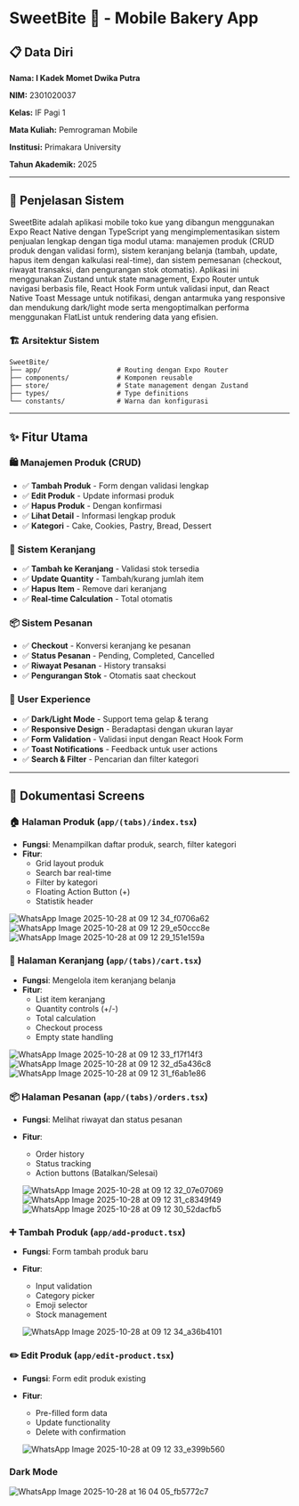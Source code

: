 # SweetBite 🎂 - Mobile Bakery App

## 📋 Data Diri

**Nama: I Kadek Momet Dwika Putra**

**NIM:** 2301020037

**Kelas:** IF Pagi 1

**Mata Kuliah:** Pemrograman Mobile

**Institusi:** Primakara University

**Tahun Akademik:** 2025

---

## 🎯 Penjelasan Sistem

SweetBite adalah aplikasi mobile toko kue yang dibangun menggunakan Expo React Native dengan TypeScript yang mengimplementasikan sistem penjualan lengkap dengan tiga modul utama: manajemen produk (CRUD produk dengan validasi form), sistem keranjang belanja (tambah, update, hapus item dengan kalkulasi real-time), dan sistem pemesanan (checkout, riwayat transaksi, dan pengurangan stok otomatis). Aplikasi ini menggunakan Zustand untuk state management, Expo Router untuk navigasi berbasis file, React Hook Form untuk validasi input, dan React Native Toast Message untuk notifikasi, dengan antarmuka yang responsive dan mendukung dark/light mode serta mengoptimalkan performa menggunakan FlatList untuk rendering data yang efisien.

### 🏗️ Arsitektur Sistem

```
SweetBite/
├── app/                   # Routing dengan Expo Router
├── components/            # Komponen reusable
├── store/                 # State management dengan Zustand
├── types/                 # Type definitions
└── constants/             # Warna dan konfigurasi

```

---

## ✨ Fitur Utama

### 🛍️ **Manajemen Produk (CRUD)**

- ✅ **Tambah Produk** - Form dengan validasi lengkap
- ✅ **Edit Produk** - Update informasi produk
- ✅ **Hapus Produk** - Dengan konfirmasi
- ✅ **Lihat Detail** - Informasi lengkap produk
- ✅ **Kategori** - Cake, Cookies, Pastry, Bread, Dessert

### 🛒 **Sistem Keranjang**

- ✅ **Tambah ke Keranjang** - Validasi stok tersedia
- ✅ **Update Quantity** - Tambah/kurang jumlah item
- ✅ **Hapus Item** - Remove dari keranjang
- ✅ **Real-time Calculation** - Total otomatis

### 📦 **Sistem Pesanan**

- ✅ **Checkout** - Konversi keranjang ke pesanan
- ✅ **Status Pesanan** - Pending, Completed, Cancelled
- ✅ **Riwayat Pesanan** - History transaksi
- ✅ **Pengurangan Stok** - Otomatis saat checkout

### 🎨 **User Experience**

- ✅ **Dark/Light Mode** - Support tema gelap & terang
- ✅ **Responsive Design** - Beradaptasi dengan ukuran layar
- ✅ **Form Validation** - Validasi input dengan React Hook Form
- ✅ **Toast Notifications** - Feedback untuk user actions
- ✅ **Search & Filter** - Pencarian dan filter kategori

---

## 📱 Dokumentasi Screens

### 🏠 **Halaman Produk** (`app/(tabs)/index.tsx`)

- **Fungsi**: Menampilkan daftar produk, search, filter kategori
- **Fitur**:
    - Grid layout produk
    - Search bar real-time
    - Filter by kategori
    - Floating Action Button (+)
    - Statistik header

![WhatsApp Image 2025-10-28 at 09 12 34_f0706a62](https://github.com/user-attachments/assets/5829bd75-2493-43d2-ae8f-1ba0bcb4c5e7)
![WhatsApp Image 2025-10-28 at 09 12 29_e50ccc8e](https://github.com/user-attachments/assets/4aaad4b4-fb61-41e8-907f-d4aea1dc9374)
![WhatsApp Image 2025-10-28 at 09 12 29_151e159a](https://github.com/user-attachments/assets/7391215a-f272-4cf7-a551-a5668680d437)




### 🛒 **Halaman Keranjang** (`app/(tabs)/cart.tsx`)

- **Fungsi**: Mengelola item keranjang belanja
- **Fitur**:
    - List item keranjang
    - Quantity controls (+/-)
    - Total calculation
    - Checkout process
    - Empty state handling

![WhatsApp Image 2025-10-28 at 09 12 33_f17f14f3](https://github.com/user-attachments/assets/e4364f0e-4ded-4561-b86a-be3e5e78f514)
![WhatsApp Image 2025-10-28 at 09 12 32_d5a436c8](https://github.com/user-attachments/assets/b0a30fd9-eeb7-4c3c-b615-e61476bd999d)
![WhatsApp Image 2025-10-28 at 09 12 31_f6ab1e86](https://github.com/user-attachments/assets/5d797cc7-7e21-4637-ac65-21c29950cbf4)


### 📦 **Halaman Pesanan** (`app/(tabs)/orders.tsx`)

- **Fungsi**: Melihat riwayat dan status pesanan
- **Fitur**:
    - Order history
    - Status tracking
    - Action buttons (Batalkan/Selesai)
 
  ![WhatsApp Image 2025-10-28 at 09 12 32_07e07069](https://github.com/user-attachments/assets/bb4084f2-f771-4b56-ad43-cf7dc195fe65)
  ![WhatsApp Image 2025-10-28 at 09 12 31_c8349f49](https://github.com/user-attachments/assets/4ddb6709-b968-4315-86d3-65c57ee9280e)
  ![WhatsApp Image 2025-10-28 at 09 12 30_52dacfb5](https://github.com/user-attachments/assets/ca4dc993-2c51-4425-aed0-a818e1807849)




### ➕ **Tambah Produk** (`app/add-product.tsx`)

- **Fungsi**: Form tambah produk baru
- **Fitur**:
    - Input validation
    - Category picker
    - Emoji selector
    - Stock management

  ![WhatsApp Image 2025-10-28 at 09 12 34_a36b4101](https://github.com/user-attachments/assets/4af639d7-e5e9-43fb-951f-b8ae46cad4bf)


### ✏️ **Edit Produk** (`app/edit-product.tsx`)

- **Fungsi**: Form edit produk existing
- **Fitur**:
    - Pre-filled form data
    - Update functionality
    - Delete with confirmation
 
  ![WhatsApp Image 2025-10-28 at 09 12 33_e399b560](https://github.com/user-attachments/assets/63215509-db2b-4ce1-997c-0370d64147e7)


### **Dark Mode**

![WhatsApp Image 2025-10-28 at 16 04 05_fb5772c7](https://github.com/user-attachments/assets/6c2edf07-b0d3-400a-9977-b46a0339af47)


